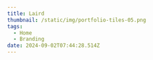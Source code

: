 ```yaml
---
title: Laird
thumbnail: /static/img/portfolio-tiles-05.png
tags:
  - Home
  - Branding
date: 2024-09-02T07:44:28.514Z
---
```

